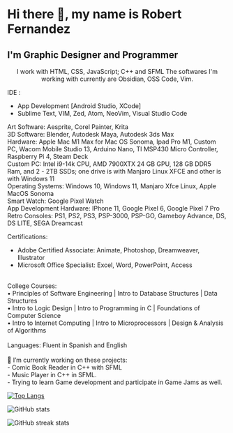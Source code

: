 
# Hi there 👋, my name is Robert Fernandez
## I'm Graphic Designer and Programmer


<p align="center">
I work with HTML, CSS, JavaScript; C++ and SFML
The softwares I'm working with currently are Obsidian, OSS Code, Vim.
</p>


IDE : <br>
- App Development [Android Studio, XCode]
  <br>
- Sublime Text, VIM, Zed, Atom, NeoVim, Visual Studio Code


Art Software: Aesprite, Corel Painter, Krita
<br>
3D Software: Blender, Autodesk Maya, Autodesk 3ds Max
<br>
Hardware: Apple Mac M1 Max for Mac OS Sonoma, Ipad Pro M1, Custom PC, Wacom Mobile Studio 13, Arduino Nano, TI MSP430 Micro Controller, Raspberry Pi 4, Steam Deck
<br>
Custom PC: Intel i9-14k CPU, AMD 7900XTX 24 GB GPU, 128 GB DDR5 Ram, and 2 - 2TB SSDs; one drive is with Manjaro Linux XFCE and other is with Windows 11
<br>
Operating Systems: Windows 10, Windows 11, Manjaro Xfce Linux, Apple MacOS Sonoma 
<br>
Smart Watch: Google Pixel Watch
<br>
App Development Hardware: IPhone 11, Google Pixel 6, Google Pixel 7 Pro
<br>
Retro Consoles: PS1, PS2, PS3, PSP-3000, PSP-GO, Gameboy Advance, DS, DS LITE, SEGA Dreamcast


Certifications: <br>
- Adobe Certified Associate: Animate, Photoshop, Dreamweaver, Illustrator
  <br>
- Microsoft Office Specialist: Excel, Word, PowerPoint, Access
<br>
College Courses:
<br>
• Principles of Software Engineering | Intro to Database Structures | Data Structures
<br>
• Intro to Logic Design | Intro to Programming in C | Foundations of Computer Science
<br>
• Intro to Internet Computing | Intro to Microprocessors | Design & Analysis of Algorithms
<br>
<br>
Languages:
Fluent in Spanish and English
<br>
<br>
🔭 I’m currently working on these projects: <br>
- Comic Book Reader in C++ with SFML
<br>
- Music Player in C++ in SFML.
<br>
- Trying to learn Game development and participate in Game Jams as well.


[![Top Langs](https://github-readme-stats.vercel.app/api/top-langs/?username=robfernan)](https://github.com/anuraghazra/github-readme-stats)

![GitHub stats](https://github-readme-stats.vercel.app/api?username=robfernan&show_icons=true)  


![GitHub streak stats](https://streak-stats.demolab.com/?user=robfernan)  

